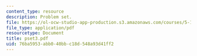 ```yaml
---
content_type: resource
description: Problem set.
file: https://ol-ocw-studio-app-production.s3.amazonaws.com/courses/5-13-organic-chemistry-ii-fall-2006/76ba5953abb040bbc18d548a93d41ff2_pset3.pdf
file_type: application/pdf
resourcetype: Document
title: pset3.pdf
uid: 76ba5953-abb0-40bb-c18d-548a93d41ff2
---
```

